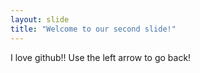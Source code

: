 ```yaml
---
layout: slide
title: "Welcome to our second slide!"
---
```

I love github!!
Use the left arrow to go back!
